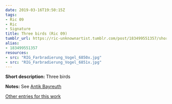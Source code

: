 ```yaml
---
date: 2019-03-16T19:50:15Z
tags:
- Ric 09
- Ric
- Signature
title: Three birds (Ric 09)
tumblr_url: https://ric-unknownartist.tumblr.com/post/183499551357/short-description-three-birds-notes-see-antik
alias:
- 183499551357
resources:
- src: "RIG_Farbradierung_Vogel_6850x.jpg"
- src: "RIG_Farbradierung_Vogel_6851x.jpg"
---
```


**Short description:** Three birds

**Notes:** See [Antik Bayreuth](http://www.antikbayreuth.de/kuenstlerverzeichnis/Kunstler_Q_bis_S/RIC_Radierung_Vogel/ric_radierung_vogel.html)

[Other entries for this work](/tags/ric-09)
